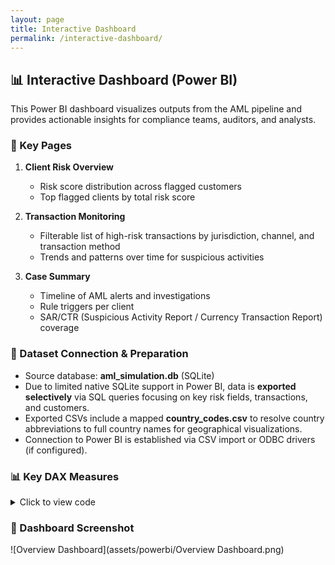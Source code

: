 ```yaml
---
layout: page
title: Interactive Dashboard
permalink: /interactive-dashboard/
---
```


## 📊 Interactive Dashboard (Power BI)

This Power BI dashboard visualizes outputs from the AML pipeline and provides actionable insights for compliance teams, auditors, and analysts.

### 🧭 Key Pages

1. **Client Risk Overview**

   * Risk score distribution across flagged customers  
   * Top flagged clients by total risk score  

2. **Transaction Monitoring**

   * Filterable list of high-risk transactions by jurisdiction, channel, and transaction method  
   * Trends and patterns over time for suspicious activities  

3. **Case Summary**

   * Timeline of AML alerts and investigations  
   * Rule triggers per client  
   * SAR/CTR (Suspicious Activity Report / Currency Transaction Report) coverage  

### 🔌 Dataset Connection & Preparation

* Source database: **aml_simulation.db** (SQLite)  
* Due to limited native SQLite support in Power BI, data is **exported selectively** via SQL queries focusing on key risk fields, transactions, and customers.  
* Exported CSVs include a mapped **country_codes.csv** to resolve country abbreviations to full country names for geographical visualizations.  
* Connection to Power BI is established via CSV import or ODBC drivers (if configured).  

### 📊 Key DAX Measures

<details>
<summary>Click to view code</summary>
<pre class="overflow-x-auto bg-gray-800 text-green-400 p-4 rounded-md text-sm font-mono"><code class="DAX">
HighRiskCountries =
CALCULATE(
    DISTINCTCOUNT(flagged_txns_model[customer_country]),
    FILTER(
        flagged_txns_model,
        flagged_txns_model[customer_country] IN {"IR", "KP", "PA", "KY"}
    )
)

Total Risk Score =
SUMX(
    flagged_txns_model,
    SWITCH(
        TRUE(),
        flagged_txns_model[rule_triggered] = "Rule 1 - Structuring", 30,
        flagged_txns_model[rule_triggered] = "Rule 3 - High-Risk Country", 40,
        flagged_txns_model[rule_triggered] = "Rule 4 - Watchlist Match", 25,
        flagged_txns_model[rule_triggered] = "Rule 5 - Dormant Reactivation", 20,
        0
    )
)
</code></pre>
</details>

### 🧩 Dashboard Screenshot

![Overview Dashboard](assets/powerbi/Overview Dashboard.png)
